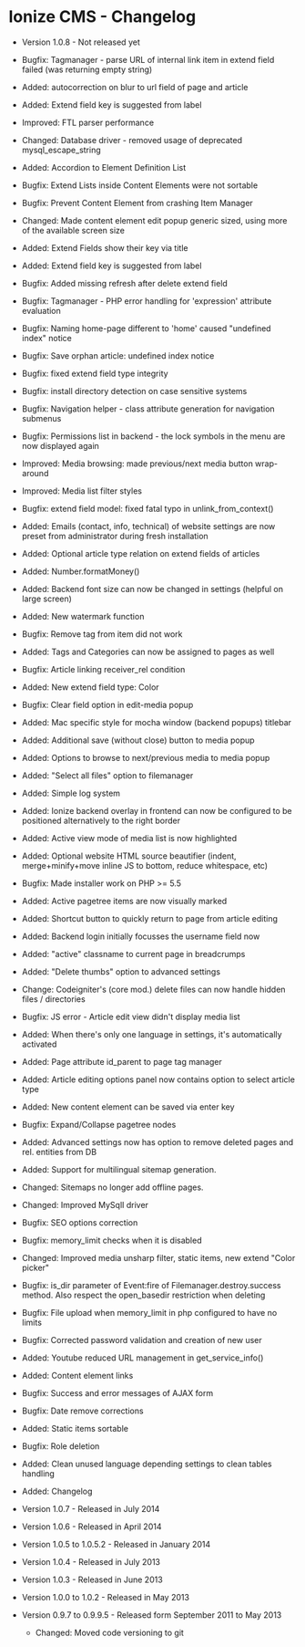 Ionize CMS - Changelog
======================

* Version 1.0.8 - Not released yet
 * Bugfix: Tagmanager - parse URL of internal link item in extend field failed (was returning empty string) 
 * Added: autocorrection on blur to url field of page and article
 * Added: Extend field key is suggested from label
 * Improved: FTL parser performance
 * Changed: Database driver - removed usage of deprecated mysql_escape_string
 * Added: Accordion to Element Definition List
 * Bugfix: Extend Lists inside Content Elements were not sortable
 * Bugfix: Prevent Content Element from crashing Item Manager
 * Changed: Made content element edit popup generic sized, using more of the available screen size
 * Added: Extend Fields show their key via title
 * Added: Extend field key is suggested from label
 * Bugfix: Added missing refresh after delete extend field
 * Bugfix: Tagmanager - PHP error handling for 'expression' attribute evaluation
 * Bugfix: Naming home-page different to 'home' caused "undefined index" notice
 * Bugfix: Save orphan article: undefined index notice
 * Bugfix: fixed extend field type integrity
 * Bugfix: install directory detection on case sensitive systems
 * Bugfix: Navigation helper - class attribute generation for navigation submenus
 * Bugfix: Permissions list in backend - the lock symbols in the menu are now displayed again
 * Improved: Media browsing: made previous/next media button wrap-around
 * Improved: Media list filter styles
 * Bugfix: extend field model: fixed fatal typo in unlink_from_context()
 * Added: Emails (contact, info, technical) of website settings are now preset from administrator during fresh installation
 * Added: Optional article type relation on extend fields of articles
 * Added: Number.formatMoney()
 * Added: Backend font size can now be changed in settings (helpful on large screen)
 * Added: New watermark function
 * Bugfix: Remove tag from item did not work
 * Added: Tags and Categories can now be assigned to pages as well
 * Bugfix: Article linking receiver_rel condition
 * Added: New extend field type: Color
 * Bugfix: Clear field option in edit-media popup
 * Added: Mac specific style for mocha window (backend popups) titlebar
 * Added: Additional save (without close) button to media popup
 * Added: Options to browse to next/previous media to media popup
 * Added: "Select all files" option to filemanager
 * Added: Simple log system
 * Added: Ionize backend overlay in frontend can now be configured to be positioned alternatively to the right border
 * Added: Active view mode of media list is now highlighted
 * Added: Optional website HTML source beautifier (indent, merge+minify+move inline JS to bottom, reduce whitespace, etc)
 * Bugfix: Made installer work on PHP >= 5.5
 * Added: Active pagetree items are now visually marked
 * Added: Shortcut button to quickly return to page from article editing
 * Added: Backend login initially focusses the username field now
 * Added: "active" classname to current page in breadcrumps
 * Added: "Delete thumbs" option to advanced settings
 * Change: Codeigniter's (core mod.) delete files can now handle hidden files / directories
 * Bugfix: JS error - Article edit view didn't display media list
 * Added: When there's only one language in settings, it's automatically activated
 * Added: Page attribute id_parent to page tag manager
 * Added: Article editing options panel now contains option to select article type
 * Added: New content element can be saved via enter key
 * Bugfix: Expand/Collapse pagetree nodes
 * Added: Advanced settings now has option to remove deleted pages and rel. entities from DB
 * Added: Support for multilingual sitemap generation.
 * Changed: Sitemaps no longer add offline pages.
 * Changed: Improved MySqlI driver
 * Bugfix: SEO options correction
 * Bugfix: memory_limit checks when it is disabled
 * Changed: Improved media unsharp filter, static items, new extend "Color picker"
 * Bugfix: is_dir parameter of Event:fire of Filemanager.destroy.success method. Also respect the open_basedir restriction when deleting
 * Bugfix: File upload when memory_limit in php configured to have no limits
 * Bugfix: Corrected password validation and creation of new user
 * Added: Youtube reduced URL management in get_service_info()
 * Added: Content element links
 * Bugfix: Success and error messages of AJAX form
 * Bugfix: Date remove corrections
 * Added: Static items sortable
 * Bugfix: Role deletion
 * Added: Clean unused language depending settings to clean tables handling 
 * Added: Changelog
 
* Version 1.0.7 - Released in July 2014

* Version 1.0.6 - Released in April 2014

* Version 1.0.5 to 1.0.5.2 - Released in January 2014

* Version 1.0.4 - Released in July 2013

* Version 1.0.3 - Released in June 2013

* Version 1.0.0 to 1.0.2 - Released in May 2013

* Version 0.9.7 to 0.9.9.5 - Released form September 2011 to May 2013
  * Changed: Moved code versioning to git

